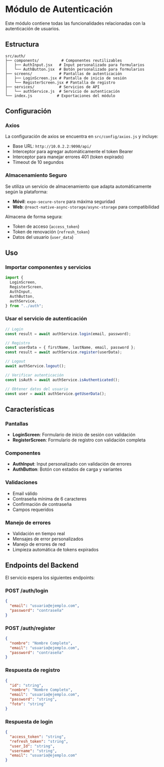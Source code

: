 # Módulo de Autenticación

Este módulo contiene todas las funcionalidades relacionadas con la autenticación de usuarios.

## Estructura

```
src/auth/
├── components/          # Componentes reutilizables
│   ├── AuthInput.jsx   # Input personalizado para formularios
│   └── AuthButton.jsx  # Botón personalizado para formularios
├── screens/            # Pantallas de autenticación
│   ├── LoginScreen.jsx # Pantalla de inicio de sesión
│   └── RegisterScreen.jsx # Pantalla de registro
├── services/           # Servicios de API
│   └── authService.js  # Servicio de autenticación
└── index.js           # Exportaciones del módulo
```

## Configuración

### Axios

La configuración de axios se encuentra en `src/config/axios.js` y incluye:

- Base URL: `http://10.0.2.2:9090/api/`
- Interceptor para agregar automáticamente el token Bearer
- Interceptor para manejar errores 401 (token expirado)
- Timeout de 10 segundos

### Almacenamiento Seguro

Se utiliza un servicio de almacenamiento que adapta automáticamente según la plataforma:

- **Móvil**: `expo-secure-store` para máxima seguridad
- **Web**: `@react-native-async-storage/async-storage` para compatibilidad

Almacena de forma segura:

- Token de acceso (`access_token`)
- Token de renovación (`refresh_token`)
- Datos del usuario (`user_data`)

## Uso

### Importar componentes y servicios

```javascript
import {
  LoginScreen,
  RegisterScreen,
  AuthInput,
  AuthButton,
  authService,
} from "../auth";
```

### Usar el servicio de autenticación

```javascript
// Login
const result = await authService.login(email, password);

// Registro
const userData = { firstName, lastName, email, password };
const result = await authService.register(userData);

// Logout
await authService.logout();

// Verificar autenticación
const isAuth = await authService.isAuthenticated();

// Obtener datos del usuario
const user = await authService.getUserData();
```

## Características

### Pantallas

- **LoginScreen**: Formulario de inicio de sesión con validación
- **RegisterScreen**: Formulario de registro con validación completa

### Componentes

- **AuthInput**: Input personalizado con validación de errores
- **AuthButton**: Botón con estados de carga y variantes

### Validaciones

- Email válido
- Contraseña mínima de 6 caracteres
- Confirmación de contraseña
- Campos requeridos

### Manejo de errores

- Validación en tiempo real
- Mensajes de error personalizados
- Manejo de errores de red
- Limpieza automática de tokens expirados

## Endpoints del Backend

El servicio espera los siguientes endpoints:

### POST /auth/login

```json
{
  "email": "usuario@ejemplo.com",
  "password": "contraseña"
}
```

### POST /auth/register

```json
{
  "nombre": "Nombre Completo",
  "email": "usuario@ejemplo.com",
  "password": "contraseña"
}
```

### Respuesta de registro

```json
{
  "id": "string",
  "nombre": "Nombre Completo",
  "email": "usuario@ejemplo.com",
  "password": "string",
  "foto": "string"
}
```

### Respuesta de login

```json
{
  "access_token": "string",
  "refresh_token": "string",
  "user_Id": "string",
  "username": "string",
  "email": "usuario@ejemplo.com"
}
```
